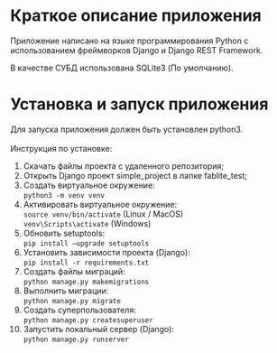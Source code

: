 # Краткое описание приложения
Приложение написано на языке программирования Python с использованием фреймворков Django и Django REST Framework.

В качестве СУБД использована SQLite3 (По умолчанию).

# Установка и запуск приложения
Для запуска приложения должен быть установлен python3. <br><br>
Инструкция по установке:
1. Скачать файлы проекта с удаленного репозитория;
2. Открыть Django проект simple_project в папке fablite_test;
3. Создать виртуальное окружение: <br>
`python3 -m venv venv`
4. Активировать виртуальное окружение: <br> 
`source venv/bin/activate` (Linux / MacOS) <br>
`venv\Scripts\activate` (Windows)
5. Обновить setuptools: <br>
`pip install —upgrade setuptools`
6. Установить зависимости проекта (Django): <br> 
`pip install -r requirements.txt`
7. Создать файлы миграций: <br>
`python manage.py makemigrations`
8. Выполнить миграции: <br> 
`python manage.py migrate`
9. Создать суперпользователя: <br> 
`python manage.py createsuperuser`
10. Запустить локальный сервер (Django): <br> 
`python manage.py runserver`

